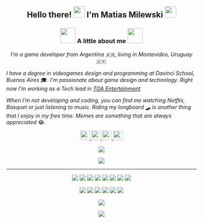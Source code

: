 <h2 align="center">Hello there! <img src="https://raw.githubusercontent.com/matieme/matieme/main/Resources/wave_hand.gif" width="30px" height="30px"> I'm Matias Milewski <img src="https://emojis.slackmojis.com/emojis/images/1531849430/4246/blob-sunglasses.gif?1531849430" width="30px" height="30px"></h2>

<h3 align="center"><img src="https://media.giphy.com/media/VgCDAzcKvsR6OM0uWg/giphy.gif" width="40"> A little about me <img src="https://media.giphy.com/media/VgCDAzcKvsR6OM0uWg/giphy.gif" width="40"></h3>

<p align="center"><em>I'm a game developer from Argentina 🇦🇷, living in Montevideo, Uruguay 🇺🇾.

I have a degree in videogames design and programming at Davinci School, Buenos Aires</em> 🎓<em>. I'm passionate about game design and technology. Right now I'm working as a Tech lead in [TGA Entertainment](https://www.tgacompany.com/)
  
When I'm not developing and coding, you can find me watching Netflix, Basquet or just listening to music. Riding my longboard</em> 🛹 <em>is another thing that I enjoy in my free time. Memes are something that are always appreciated</em> 😂.

</p>

<p align="center">
  <a href="https://twitter.com/MatiasMilewski">
    <img src="https://img.shields.io/badge/twitter-%231DA1F2.svg?&style=for-the-badge&logo=twitter&logoColor=white" height=25>
  </a> 
  <a href="https://www.linkedin.com/in/matias-milewski/">
    <img src="https://img.shields.io/badge/linkedin-%230077B5.svg?&style=for-the-badge&logo=linkedin&logoColor=white" height=25>
  </a> 
  <a href="https://www.instagram.com/matiasfederico/">
    <img src="https://img.shields.io/badge/instagram-%23E4405F.svg?&style=for-the-badge&logo=instagram&logoColor=white" height=25>
  </a>
  <a href="https://www.youtube.com/channel/UCf71NeI2x_FbGOtocZ2RFZA">
    <img src="https://img.shields.io/badge/YouTube-FF0000?&style=for-the-badge&logo=youtube&logoColor=white" height=25>
  </a>
</p>

<p align=center>
  <a href="https://github.com/matieme">
    <img src="https://badges.pufler.dev/visits/matieme/matieme?style=flat-square&color=black&logo=github">
    <!-- <img src="https://visitor-badge.glitch.me/badge?page_id=matieme.visitor-badge"> -->
  </a>
  <a href="https://github.com/matieme?tab=repositories">
    <!-- <img src="https://badges.pufler.dev/repos/matieme?style=flat-square&color=black&logo=github"> -->
  </a>
</p>
<p align="center">
<a href="https://github.com/matieme"><img src="https://img.shields.io/github/followers/matieme?style=social"></a>
</p>
<hr>


<p align="center">
  <img src="https://img.shields.io/badge/Unity-100000?style=for-the-badge&logo=unity&logoColor=white" /> 
  <img src="https://img.shields.io/badge/C%23-239120?style=for-the-badge&logo=c-sharp&logoColor=white"/> 
  <img src="https://img.shields.io/badge/unrealengine-%23313131.svg?style=for-the-badge&logo=unrealengine&logoColor=white"/> 
  <img src="https://img.shields.io/badge/c++-%2300599C.svg?style=for-the-badge&logo=c%2B%2B&logoColor=white"/> 
  <img src="https://img.shields.io/badge/python%20-%2314354C.svg?&style=for-the-badge&logo=python&logoColor=white"/> 
  <img src="https://img.shields.io/badge/Docker-2CA5E0?style=for-the-badge&logo=docker&logoColor=white"/> 
  <img src="https://img.shields.io/badge/git%20-%23F05033.svg?&style=for-the-badge&logo=git&logoColor=white"/> 
  <img src="https://img.shields.io/badge/github%20-%23121011.svg?&style=for-the-badge&logo=github&logoColor=white"/>
</p>

<p align="center">
  <img src="https://img.shields.io/badge/javascript%20-%23323330.svg?&style=for-the-badge&logo=javascript&logoColor=%23F7DF1E"/> 
  <img src="https://img.shields.io/badge/html5%20-%23E34F26.svg?&style=for-the-badge&logo=html5&logoColor=white"/> 
  <img src="https://img.shields.io/badge/css3%20-%231572B6.svg?&style=for-the-badge&logo=css3&logoColor=white"/> 
  <img src="https://img.shields.io/badge/Jenkins-D24939?style=for-the-badge&logo=Jenkins&logoColor=white"/>
  <img src="https://img.shields.io/badge/Jira-0052CC?style=for-the-badge&logo=Jira&logoColor=white"/>
  <img src="https://img.shields.io/badge/Kibana-005571?style=for-the-badge&logo=Kibana&logoColor=white"/>
</p>

<p align=center>  
  <img align=center src="https://github-readme-stats-sigma-five.vercel.app/api?username=matieme&show_icons=true&bg_color=30,18273d,0a1626&title_color=f77a20&text_color=fff">
</p>

<p align=center>  
  <img align=center src="https://github-readme-stats-sigma-five.vercel.app/api/top-langs/?username=matieme&bg_color=30,18273d,0a1626&title_color=f77a20&text_color=fff&layout=compact&langs_count=8">
</p>


<!-- links to your social media accounts -->

[1]: https://www.instagram.com/matiasfederico/
[2]: https://www.linkedin.com/in/matias-milewski/
[3]: https://twitter.com/MatiasMilewski


